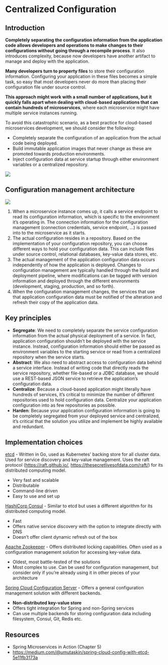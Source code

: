 # Centralized Configuration

## Introduction

**Completely separating the configuration information from the application code allows developers and operations to make changes to their configurations without going through a recompile process**. It also introduces complexity, because now developers have another artifact to manage and deploy with the application.

**Many developers turn to property files** to store their configuration information. Configuring your application in these files becomes a simple task, so easy that most developers never do more than placing their configuration file under source control.

**This approach might work with a small number of applications, but it quickly falls apart when dealing with cloud-based applications that can contain hundreds of microservices**, where each microservice might have multiple service instances running.

To avoid this catastrophic scenario, as a best practice for cloud-based microservices development, we should consider the following:
* Completely separate the configuration of an application from the actual code being deployed.
* Build immutable application images that never change as these are promoted towards production environments.
* Inject configuration data at service startup through either environment variables or a centralized repository.

![](images/microservice-lifecycle.avif)

## Configuration management architecture

![](images/centralized-configuration.avif)

1. When a microservice instance comes up, it calls a service endpoint to read its configuration information, which is specific to the environment it’s operating in. The connection information for the configuration management (connection credentials, service endpoint, ...) is passed into to the microservice as it starts.
2. The actual configuration resides in a repository. Based on the implementation of your configuration repository, you can choose different ways to hold your configuration data. This can include files under source control, relational databases, key-value data stores, etc. 
3. The actual management of the application configuration data occurs independently of how the application is deployed. Changes to configuration management are typically handled through the build and deployment pipeline, where modifications can be tagged with version information and deployed
through the different environments (development, staging, production, and so forth). 
4. When the configuration management changes, the services that use that application configuration data must be notified of the alteration and refresh their copy of the application data.

## Key principles
* **Segregate**: We need to completely separate the service configuration information from the actual physical deployment of a service. In fact, application configuration shouldn’t be deployed with the service instance. Instead, configuration information should either be passed as environment variables to the starting service or read from a centralized repository when the service starts.
* **Abstract**: We also need to abstract access to configuration data behind a service interface. Instead of writing code that directly reads the service repository, whether file-based or a JDBC database, we should use a REST-based JSON service to retrieve the application’s configuration data.
* **Centralize**: Because a cloud-based application might literally have hundreds of services, it’s critical to minimize the number of different repositories used to hold configuration data. Centralize your application configuration into as few repositories as possible.
* **Harden**: Because your application configuration information is going to be completely segregated from your deployed service and centralized, it’s critical that the solution you utilize and implement be highly available and redundant.

## Implementation choices

[etcd](https://github.com/etcd-io/etcd) - Written in Go, used as Kubernetes' backing store for all cluster data. Used for service discovery and key-value management. Uses the raft protocol (https://raft.github.io/, https://thesecretlivesofdata.com/raft/) for its distributed computing model.

* Very fast and scalable
* Distributable
* Command-line driven
* Easy to use and set up

[HashiCorp Consul](https://developer.hashicorp.com/consul) - Similar to etcd but uses a different algorithm for its distributed computing model.

* Fast
* Offers native service discovery with the option to integrate directly with DNS
* Doesn’t offer client dynamic refresh out of the box

[Apache Zookeeper](https://zookeeper.apache.org/) - Offers distributed locking capabilities. Often used as a configuration management solution for accessing key-value data.

* Oldest, most battle-tested of the solutions 
* Most complex to use. Can be used for configuration management, but consider only if you’re already using it in other pieces of your architecture

[Spring Cloud Configuration Server](https://docs.spring.io/spring-cloud-config/docs/current/reference/html/) - Offers a general configuration management solution with different backends.

* **Non-distributed key-value store**
* Offers tight integration for Spring and non-Spring services
* Can use multiple backends for storing configuration data including filesystem, Consul, Git, Redis etc.

## Resources
- Spring Microservices in Action (Chapter 5)
- https://medium.com/@umutaskin/spring-cloud-config-with-etcd-5e11fb3173a


